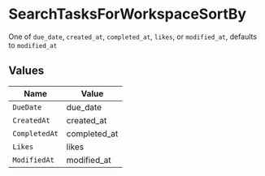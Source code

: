 # SearchTasksForWorkspaceSortBy

One of `due_date`, `created_at`, `completed_at`, `likes`, or `modified_at`, defaults to `modified_at`


## Values

| Name          | Value         |
| ------------- | ------------- |
| `DueDate`     | due_date      |
| `CreatedAt`   | created_at    |
| `CompletedAt` | completed_at  |
| `Likes`       | likes         |
| `ModifiedAt`  | modified_at   |